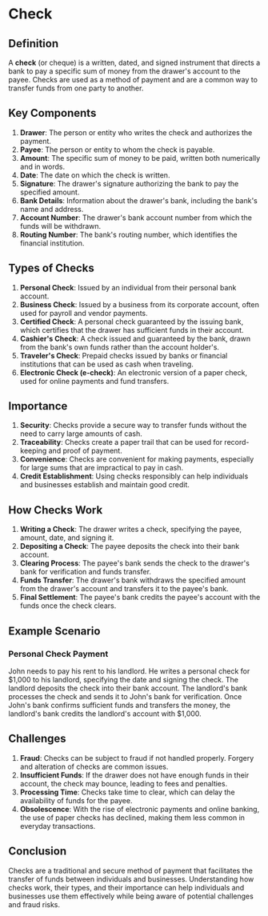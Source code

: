 # Check

## Definition
A **check** (or cheque) is a written, dated, and signed instrument that directs a bank to pay a specific sum of money from the drawer's account to the payee. Checks are used as a method of payment and are a common way to transfer funds from one party to another.

## Key Components
1. **Drawer**: The person or entity who writes the check and authorizes the payment.
2. **Payee**: The person or entity to whom the check is payable.
3. **Amount**: The specific sum of money to be paid, written both numerically and in words.
4. **Date**: The date on which the check is written.
5. **Signature**: The drawer's signature authorizing the bank to pay the specified amount.
6. **Bank Details**: Information about the drawer's bank, including the bank's name and address.
7. **Account Number**: The drawer's bank account number from which the funds will be withdrawn.
8. **Routing Number**: The bank's routing number, which identifies the financial institution.

## Types of Checks
1. **Personal Check**: Issued by an individual from their personal bank account.
2. **Business Check**: Issued by a business from its corporate account, often used for payroll and vendor payments.
3. **Certified Check**: A personal check guaranteed by the issuing bank, which certifies that the drawer has sufficient funds in their account.
4. **Cashier's Check**: A check issued and guaranteed by the bank, drawn from the bank's own funds rather than the account holder's.
5. **Traveler's Check**: Prepaid checks issued by banks or financial institutions that can be used as cash when traveling.
6. **Electronic Check (e-check)**: An electronic version of a paper check, used for online payments and fund transfers.

## Importance
1. **Security**: Checks provide a secure way to transfer funds without the need to carry large amounts of cash.
2. **Traceability**: Checks create a paper trail that can be used for record-keeping and proof of payment.
3. **Convenience**: Checks are convenient for making payments, especially for large sums that are impractical to pay in cash.
4. **Credit Establishment**: Using checks responsibly can help individuals and businesses establish and maintain good credit.

## How Checks Work
1. **Writing a Check**: The drawer writes a check, specifying the payee, amount, date, and signing it.
2. **Depositing a Check**: The payee deposits the check into their bank account.
3. **Clearing Process**: The payee's bank sends the check to the drawer's bank for verification and funds transfer.
4. **Funds Transfer**: The drawer's bank withdraws the specified amount from the drawer's account and transfers it to the payee's bank.
5. **Final Settlement**: The payee's bank credits the payee's account with the funds once the check clears.

## Example Scenario
### Personal Check Payment
John needs to pay his rent to his landlord. He writes a personal check for $1,000 to his landlord, specifying the date and signing the check. The landlord deposits the check into their bank account. The landlord's bank processes the check and sends it to John's bank for verification. Once John's bank confirms sufficient funds and transfers the money, the landlord's bank credits the landlord's account with $1,000.

## Challenges
1. **Fraud**: Checks can be subject to fraud if not handled properly. Forgery and alteration of checks are common issues.
2. **Insufficient Funds**: If the drawer does not have enough funds in their account, the check may bounce, leading to fees and penalties.
3. **Processing Time**: Checks take time to clear, which can delay the availability of funds for the payee.
4. **Obsolescence**: With the rise of electronic payments and online banking, the use of paper checks has declined, making them less common in everyday transactions.

## Conclusion
Checks are a traditional and secure method of payment that facilitates the transfer of funds between individuals and businesses. Understanding how checks work, their types, and their importance can help individuals and businesses use them effectively while being aware of potential challenges and fraud risks.

